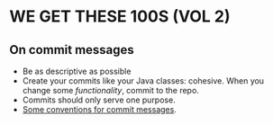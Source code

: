 # WE GET THESE 100S (VOL 2)

## On commit messages

- Be as descriptive as possible
- Create your commits like your Java classes: cohesive. When you change some *functionality*, commit to the repo.
- Commits should only serve one purpose.
- [Some conventions for commit messages](https://gist.github.com/joshbuchea/6f47e86d2510bce28f8e7f42ae84c716).
